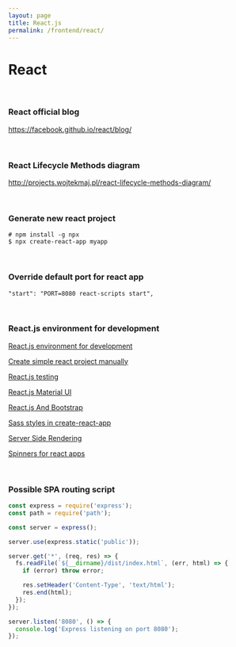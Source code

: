 ```yaml
---
layout: page
title: React.js
permalink: /frontend/react/
---
```


# React

<br/>

### React official blog

https://facebook.github.io/react/blog/


<br/>

### React Lifecycle Methods diagram

http://projects.wojtekmaj.pl/react-lifecycle-methods-diagram/

<br/>

### Generate new react project

    # npm install -g npx
    $ npx create-react-app myapp

<br/>

### Override default port for react app

```
"start": "PORT=8080 react-scripts start",
```

<br/>

### React.js environment for development

[React.js environment for development](/env/react/)

[Create simple react project manually](/frontend/react/create-simple-react-project-manually/)

[React.js testing](/frontend/react/testing/)

[React.js Material UI](/frontend/react/material-ui/)

[React.js And Bootstrap](https://www.youtube.com/watch?v=DyNADv8RZPs&list=PL_edDyMvX8wUK6BEeFPXdvfEgWl8RJnR_)

[Sass styles in create-react-app](https://www.youtube.com/watch?v=B_zZDa80FVo)

[Server Side Rendering](/frontend/react/ssr/)

[Spinners for react apps](http://www.davidhu.io/react-spinners/)

<br/>

### Possible SPA routing script

```javascript
const express = require('express');
const path = require('path');

const server = express();

server.use(express.static('public'));

server.get('*', (req, res) => {
  fs.readFile(`${__dirname}/dist/index.html`, (err, html) => {
    if (error) throw error;

    res.setHeader('Content-Type', 'text/html');
    res.end(html);
  });
});

server.listen('8080', () => {
  console.log('Express listening on port 8080');
});
```
